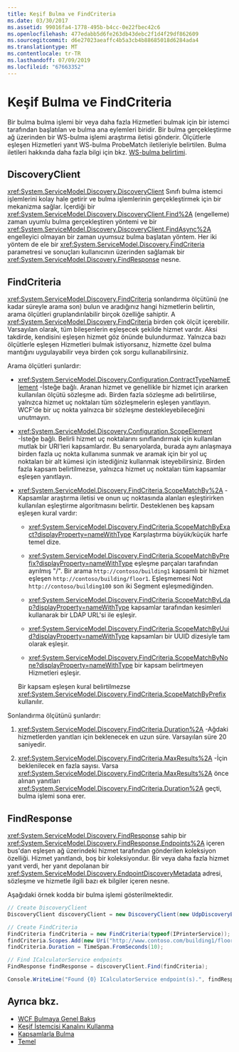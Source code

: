 ```yaml
---
title: Keşif Bulma ve FindCriteria
ms.date: 03/30/2017
ms.assetid: 99016fa4-1778-495b-b4cc-0e22fbec42c6
ms.openlocfilehash: 477edabb5d6fe263db43debc2f1d4f29df862609
ms.sourcegitcommit: d6e27023aeaffc4b5a3cb4b88685018d6284ada4
ms.translationtype: MT
ms.contentlocale: tr-TR
ms.lasthandoff: 07/09/2019
ms.locfileid: "67663352"
---
```

# <a name="discovery-find-and-findcriteria"></a>Keşif Bulma ve FindCriteria

Bir bulma bulma işlemi bir veya daha fazla Hizmetleri bulmak için bir istemci tarafından başlatılan ve bulma ana eylemleri biridir. Bir bulma gerçekleştirme ağ üzerinden bir WS-bulma işlemi araştırma iletisi gönderir. Ölçütlerle eşleşen Hizmetleri yanıt WS-bulma ProbeMatch iletileriyle belirtilen. Bulma iletileri hakkında daha fazla bilgi için bkz. [WS-bulma belirtimi](https://go.microsoft.com/fwlink/?LinkID=122347).

## <a name="discoveryclient"></a>DiscoveryClient

<xref:System.ServiceModel.Discovery.DiscoveryClient> Sınıfı bulma istemci işlemlerini kolay hale getirir ve bulma işlemlerinin gerçekleştirmek için bir mekanizma sağlar. İçerdiği bir <xref:System.ServiceModel.Discovery.DiscoveryClient.Find%2A> (engelleme) zaman uyumlu bulma gerçekleştiren yöntemi ve bir <xref:System.ServiceModel.Discovery.DiscoveryClient.FindAsync%2A> engelleyici olmayan bir zaman uyumsuz bulma başlatan yöntem. Her iki yöntem de ele bir <xref:System.ServiceModel.Discovery.FindCriteria> parametresi ve sonuçları kullanıcının üzerinden sağlamak bir <xref:System.ServiceModel.Discovery.FindResponse> nesne.

## <a name="findcriteria"></a>FindCriteria

<xref:System.ServiceModel.Discovery.FindCriteria> sonlandırma ölçütünü (ne kadar süreyle arama son) bulun ve aradığınız hangi hizmetlerin belirtin, arama ölçütleri gruplandırılabilir birçok özelliğe sahiptir. A <xref:System.ServiceModel.Discovery.FindCriteria> birden çok ölçüt içerebilir. Varsayılan olarak, tüm bileşenlerin eşleşecek şekilde hizmet vardır. Aksi takdirde, kendisini eşleşen hizmet göz önünde bulundurmaz. Yalnızca bazı ölçütlerle eşleşen Hizmetleri bulmak istiyorsanız, hizmette özel bulma mantığını uygulayabilir veya birden çok sorgu kullanabilirsiniz.

Arama ölçütleri şunlardır:

- <xref:System.ServiceModel.Discovery.Configuration.ContractTypeNameElement> -İsteğe bağlı. Aranan hizmet ve genellikle bir hizmet için ararken kullanılan ölçütü sözleşme adı. Birden fazla sözleşme adı belirtilirse, yalnızca hizmet uç noktaları tüm sözleşmelerin eşleşen yanıtlayın. WCF'de bir uç nokta yalnızca bir sözleşme destekleyebileceğini unutmayın.

- <xref:System.ServiceModel.Discovery.Configuration.ScopeElement> -İsteğe bağlı. Belirli hizmet uç noktalarını sınıflandırmak için kullanılan mutlak bir URI'leri kapsamlardır. Bu senaryolarda, burada aynı anlaşmaya birden fazla uç nokta kullanıma sunmak ve aramak için bir yol uç noktaları bir alt kümesi için istediğiniz kullanmak isteyebilirsiniz. Birden fazla kapsam belirtilmezse, yalnızca hizmet uç noktaları tüm kapsamlar eşleşen yanıtlayın.

- <xref:System.ServiceModel.Discovery.FindCriteria.ScopeMatchBy%2A> -Kapsamlar araştırma iletisi ve onun uç noktasında alanları eşleştirirken kullanılan eşleştirme algoritmasını belirtir. Desteklenen beş kapsam eşleşen kural vardır:

  - <xref:System.ServiceModel.Discovery.FindCriteria.ScopeMatchByExact?displayProperty=nameWithType> Karşılaştırma büyük/küçük harfe temel dize.

  - <xref:System.ServiceModel.Discovery.FindCriteria.ScopeMatchByPrefix?displayProperty=nameWithType> eşleşme parçaları tarafından ayrılmış "/". Bir arama `http://contoso/building1` kapsamlı bir hizmet eşleşen `http://contoso/building/floor1`. Eşleşmemesi Not `http://contoso/building100` son iki Segment eşleşmediğinden.

  - <xref:System.ServiceModel.Discovery.FindCriteria.ScopeMatchByLdap?displayProperty=nameWithType> kapsamlar tarafından kesimleri kullanarak bir LDAP URL'si ile eşleşir.

  - <xref:System.ServiceModel.Discovery.FindCriteria.ScopeMatchByUuid?displayProperty=nameWithType> kapsamları bir UUID dizesiyle tam olarak eşleşir.

  - <xref:System.ServiceModel.Discovery.FindCriteria.ScopeMatchByNone?displayProperty=nameWithType> bir kapsam belirtmeyen Hizmetleri eşleşir.

  Bir kapsam eşleşen kural belirtilmezse <xref:System.ServiceModel.Discovery.FindCriteria.ScopeMatchByPrefix> kullanılır.

Sonlandırma ölçütünü şunlardır:

1. <xref:System.ServiceModel.Discovery.FindCriteria.Duration%2A> -Ağdaki hizmetlerden yanıtları için beklenecek en uzun süre. Varsayılan süre 20 saniyedir.

2. <xref:System.ServiceModel.Discovery.FindCriteria.MaxResults%2A> -İçin beklenilecek en fazla sayısı. Varsa <xref:System.ServiceModel.Discovery.FindCriteria.MaxResults%2A> önce alınan yanıtları <xref:System.ServiceModel.Discovery.FindCriteria.Duration%2A> geçti, bulma işlemi sona erer.

## <a name="findresponse"></a>FindResponse

<xref:System.ServiceModel.Discovery.FindResponse> sahip bir <xref:System.ServiceModel.Discovery.FindResponse.Endpoints%2A> içeren bus'dan eşleşen ağ üzerindeki hizmet tarafından gönderilen koleksiyon özelliği. Hizmet yanıtlandı, boş bir koleksiyondur. Bir veya daha fazla hizmet yanıt verdi, her yanıt depolanan bir <xref:System.ServiceModel.Discovery.EndpointDiscoveryMetadata> adresi, sözleşme ve hizmetle ilgili bazı ek bilgiler içeren nesne.

Aşağıdaki örnek kodda bir bulma işlemi gösterilmektedir.

```csharp
// Create DiscoveryClient
DiscoveryClient discoveryClient = new DiscoveryClient(new UdpDiscoveryEndpoint());

// Create FindCriteria
FindCriteria findCriteria = new FindCriteria(typeof(IPrinterService));
findCriteria.Scopes.Add(new Uri("http://www.contoso.com/building1/floor1"));
findCriteria.Duration = TimeSpan.FromSeconds(10);

// Find ICalculatorService endpoints
FindResponse findResponse = discoveryClient.Find(findCriteria);

Console.WriteLine("Found {0} ICalculatorService endpoint(s).", findResponse.Endpoints.Count)
```

## <a name="see-also"></a>Ayrıca bkz.

- [WCF Bulmaya Genel Bakış](../../../../docs/framework/wcf/feature-details/wcf-discovery-overview.md)
- [Keşif İstemcisi Kanalını Kullanma](../../../../docs/framework/wcf/feature-details/using-the-discovery-client-channel.md)
- [Kapsamlarla Bulma](../../../../docs/framework/wcf/samples/discovery-with-scopes-sample.md)
- [Temel](../../../../docs/framework/wcf/samples/basic-sample.md)
